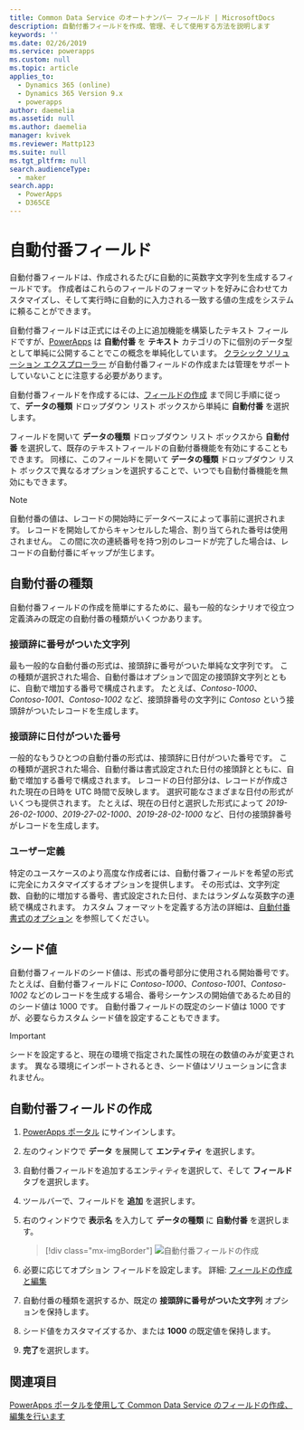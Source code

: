 ```yaml
---
title: Common Data Service のオートナンバー フィールド | MicrosoftDocs
description: 自動付番フィールドを作成、管理、そして使用する方法を説明します
keywords: ''
ms.date: 02/26/2019
ms.service: powerapps
ms.custom: null
ms.topic: article
applies_to:
  - Dynamics 365 (online)
  - Dynamics 365 Version 9.x
  - powerapps
author: daemelia
ms.assetid: null
ms.author: daemelia
manager: kvivek
ms.reviewer: Mattp123
ms.suite: null
ms.tgt_pltfrm: null
search.audienceType:
  - maker
search.app:
  - PowerApps
  - D365CE
---
```

# <a name="autonumber-fields"></a>自動付番フィールド

自動付番フィールドは、作成されるたびに自動的に英数字文字列を生成するフィールドです。 作成者はこれらのフィールドのフォーマットを好みに合わせてカスタマイズし、そして実行時に自動的に入力される一致する値の生成をシステムに頼ることができます。

自動付番フィールドは正式にはその上に追加機能を構築したテキスト フィールドですが、[PowerApps](https://web.powerapps.com/?utm_source=padocs&utm_medium=linkinadoc&utm_campaign=referralsfromdoc) は **自動付番** を **テキスト** カテゴリの下に個別のデータ型として単純に公開することでこの概念を単純化しています。 [クラシック ソリューション エクスプローラー](use-solution-explorer.md#classic-solution-explorer) が自動付番フィールドの作成または管理をサポートしていないことに注意する必要があります。

自動付番フィールドを作成するには、[フィールドの作成](create-edit-field-portal.md#create-a-field) まで同じ手順に従って、**データの種類** ドロップダウン リスト ボックスから単純に **自動付番** を選択します。 

フィールドを開いて **データの種類** ドロップダウン リスト ボックスから **自動付番** を選択して、既存のテキストフィールドの自動付番機能を有効にすることもできます。 同様に、このフィールドを開いて **データの種類** ドロップダウン リスト ボックスで異なるオプションを選択することで、いつでも自動付番機能を無効にもできます。

> [!NOTE]
>自動付番の値は、レコードの開始時にデータベースによって事前に選択されます。 レコードを開始してからキャンセルした場合、割り当てられた番号は使用されません。 この間に次の連続番号を持つ別のレコードが完了した場合は、レコードの自動付番にギャップが生じます。

## <a name="autonumber-types"></a>自動付番の種類

自動付番フィールドの作成を簡単にするために、最も一般的なシナリオで役立つ定義済みの既定の自動付番の種類がいくつかあります。 

### <a name="string-prefixed-number"></a>接頭辞に番号がついた文字列

最も一般的な自動付番の形式は、接頭辞に番号がついた単純な文字列です。 この種類が選択された場合、自動付番はオプションで固定の接頭辞文字列とともに、自動で増加する番号で構成されます。 たとえば、*Contoso-1000*、*Contoso-1001*、*Contoso-1002* など、接頭辞番号の文字列に *Contoso* という接頭辞がついたレコードを生成します。

### <a name="date-prefixed-number"></a>接頭辞に日付がついた番号

一般的なもうひとつの自動付番の形式は、接頭辞に日付がついた番号です。 この種類が選択された場合、自動付番は書式設定された日付の接頭辞とともに、自動で増加する番号で構成されます。 レコードの日付部分は、レコードが作成された現在の日時を UTC 時間で反映します。 選択可能なさまざまな日付の形式がいくつも提供されます。
たとえば、現在の日付と選択した形式によって *2019-26-02-1000*、*2019-27-02-1000*、*2019-28-02-1000* など、日付の接頭辞番号がレコードを生成します。

### <a name="custom"></a>ユーザー定義

特定のユースケースのより高度な作成者には、自動付番フィールドを希望の形式に完全にカスタマイズするオプションを提供します。 その形式は、文字列定数、自動的に増加する番号、書式設定された日付、またはランダムな英数字の連続で構成されます。
カスタム フォーマットを定義する方法の詳細は、[自動付番書式のオプション](https://docs.microsoft.com/dynamics365/customer-engagement/developer/create-auto-number-attributes#autonumberformat-options) を参照してください。

## <a name="seed-values"></a>シード値

自動付番フィールドのシード値は、形式の番号部分に使用される開始番号です。 たとえば、自動付番フィールドに *Contoso-1000*、*Contoso-1001*、*Contoso-1002* などのレコードを生成する場合、番号シーケンスの開始値であるため目的のシード値は 1000 です。 自動付番フィールドの既定のシード値は 1000 ですが、必要ならカスタム シード値を設定することもできます。 


> [!IMPORTANT]
> シードを設定すると、現在の環境で指定された属性の現在の数値のみが変更されます。 異なる環境にインポートされるとき、シード値はソリューションに含まれません。 

## <a name="create-an-autonumber-field"></a>自動付番フィールドの作成
  
1.  [PowerApps ポータル](https://web.powerapps.com/?utm_source=padocs&utm_medium=linkinadoc&utm_campaign=referralsfromdoc) にサインインします。
  
2.  左のウィンドウで **データ** を展開して **エンティティ** を選択します。
  
3.  自動付番フィールドを追加するエンティティを選択して、そして **フィールド** タブを選択します。
  
4.  ツールバーで、フィールドを **追加** を選択します。  
  
5.  右のウィンドウで **表示名** を入力して **データの種類** に **自動付番** を選択します。

    > [!div class="mx-imgBorder"] 
    > ![](media/create-autonumber-field.png "自動付番フィールドの作成")
  
6. 必要に応じてオプション フィールドを設定します。 詳細: [フィールドの作成と編集](create-edit-field-portal.md#create-a-field)

7. 自動付番の種類を選択するか、既定の **接頭辞に番号がついた文字列** オプションを保持します。

8. シード値をカスタマイズするか、または **1000** の既定値を保持します。

9. **完了**を選択します。

## <a name="see-also"></a>関連項目
 [PowerApps ポータルを使用して Common Data Service のフィールドの作成、編集を行います](create-edit-field-portal.md)
